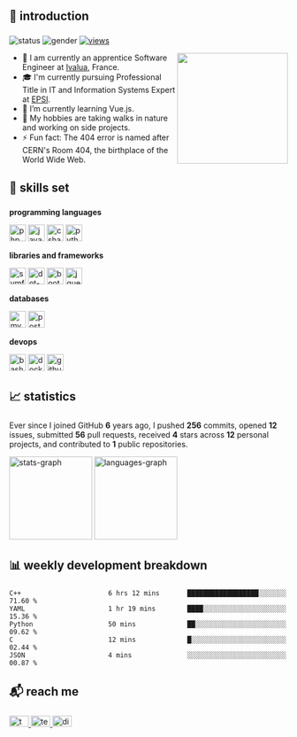 ###

<h2 align="left">👋 introduction</h2>

### 
![status](https://img.shields.io/badge/status-up-lightgrey) ![gender](https://img.shields.io/badge/gender-%F0%9F%A4%B5-lightgrey) [![views](https://komarev.com/ghpvc/?username=ahmosys&color=lightgrey&label=views)](https://github.com/orhun)

<img align="right" src="https://octodex.github.com/images/hula_loop_octodex03.gif" width="200">

  - 🔭 I am currently an apprentice Software Engineer at <a href="https://ivalua.com/" target="_blank">Ivalua</a>, France.
  - 🎓 I'm currently pursuing Professional Title in IT and Information Systems Expert at <a href="https://epsi.fr/" target="_blank">EPSI</a>.
  - 🌱 I’m currently learning Vue.js.
  - 🤔 My hobbies are taking walks in nature and working on side projects.
  - ⚡ Fun fact: The 404 error is named after CERN's Room 404, the birthplace of the World Wide Web.

###

<h2 align="left">🔧 skills set</h2>

###

<div align="left">
  <p><b>programming languages</b></p>
  <img src="https://skillicons.dev/icons?i=php" height="30" alt="php logo"  />
  <img src="https://skillicons.dev/icons?i=js" height="30" alt="javascript logo"  />
  <img src="https://skillicons.dev/icons?i=cs" height="30" alt="csharp logo"  />
  <img src="https://skillicons.dev/icons?i=py" height="30" alt="python logo"  />
</div>

<div align="left">
  <p><b>libraries and frameworks</b></p>
  <img src="https://skillicons.dev/icons?i=symfony" height="30" alt="symfony logo"  />
  <img src="https://skillicons.dev/icons?i=dotnet" height="30" alt="dot-net logo"  />
  <img src="https://skillicons.dev/icons?i=bootstrap" height="30" alt="bootstrap logo"  />
  <img src="https://skillicons.dev/icons?i=jquery" height="30" alt="jquery logo"  />
</div>

<div align="left">
  <p><b>databases</b></p>
  <img src="https://skillicons.dev/icons?i=mysql" height="30" alt="mysql logo"  />
  <img src="https://skillicons.dev/icons?i=postgres" height="30" alt="postgresql logo"  />
</div>

<div align="left">
  <p><b>devops</b></p>
  <img src="https://skillicons.dev/icons?i=bash" height="30" alt="bash logo"  />
  <img src="https://skillicons.dev/icons?i=docker" height="30" alt="docker logo"  />
  <img src="https://skillicons.dev/icons?i=githubactions" height="30" alt="githubactions logo"  />
</div>

###

###

<h2 align="left">📈 statistics</h2>

###

Ever since I joined GitHub **6** years ago, I pushed **256** commits, opened **12** issues, submitted **56** pull requests, received **4** stars across **12** personal projects, and contributed to **1** public repositories.
<div align="left">
  <img src="https://github-readme-stats.vercel.app/api?username=ahmosys&hide_title=false&hide_rank=true&show_icons=true&include_all_commits=true&count_private=true&disable_animations=false&locale=en&hide_border=false&order=1&theme=graywhite" height="150" alt="stats-graph"  />
  <img src="https://github-readme-stats.vercel.app/api/top-langs?username=ahmosys&locale=en&hide_title=false&layout=compact&card_width=320&langs_count=5&hide_border=false&order=2&theme=graywhite" height="150" alt="languages-graph"  />
</div>

###

###

<h2 align="left">📊 weekly development breakdown</h2>

###

```
C++                      6 hrs 12 mins       ██████████████████░░░░░░░   71.60 % 
YAML                     1 hr 19 mins        ████░░░░░░░░░░░░░░░░░░░░░   15.36 % 
Python                   50 mins             ██░░░░░░░░░░░░░░░░░░░░░░░   09.62 % 
C                        12 mins             █░░░░░░░░░░░░░░░░░░░░░░░░   02.44 % 
JSON                     4 mins              ░░░░░░░░░░░░░░░░░░░░░░░░░   00.87 % 
```

###

<h2 align="left">📬 reach me</h2>

###

<div align="left">
  <a href="https://twitter.com/ahmosys" target="_blank">
    <img src="https://raw.githubusercontent.com/maurodesouza/profile-readme-generator/master/src/assets/icons/social/twitter/default.svg" width="35" height="20" alt="twitter-logo"  />
  </a>
  <a href="https://t.me/ahmosys" target="_blank">
    <img src="https://raw.githubusercontent.com/maurodesouza/profile-readme-generator/master/src/assets/icons/social/telegram/default.svg" width="35" height="20" alt="telegram-logo"  />
  </a>
  <a href="https://discord.com/users/283954969416302592" target="_blank">
    <img src="https://raw.githubusercontent.com/maurodesouza/profile-readme-generator/master/src/assets/icons/social/discord/default.svg" width="35" height="20" alt="discord-logo"  />
  </a>
</div>

###

